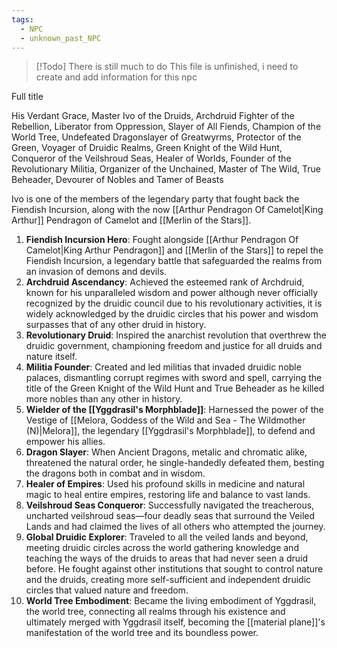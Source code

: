 ```yaml
---
tags:
  - NPC
  - unknown_past_NPC
---
```

> [!Todo] There is still much to do
> This file is unfinished, i need to create and add information for this npc

Full title

His Verdant Grace, Master Ivo of the Druids, Archdruid Fighter of the Rebellion, Liberator from Oppression, Slayer of All Fiends, Champion of the World Tree, Undefeated Dragonslayer of Greatwyrms, Protector of the Green, Voyager of Druidic Realms, Green Knight of the Wild Hunt, Conqueror of the Veilshroud Seas, Healer of Worlds, Founder of the Revolutionary Militia, Organizer of the Unchained, Master of The Wild, True Beheader, Devourer of Nobles and Tamer of Beasts

Ivo is one of the members of the legendary party that fought back the Fiendish Incursion, along with the now [[Arthur Pendragon Of Camelot|King Arthur]] Pendragon of Camelot and [[Merlin of the Stars]]. 

1.  **Fiendish Incursion Hero**: Fought alongside [[Arthur Pendragon Of Camelot|King Arthur Pendragon]] and [[Merlin of the Stars]] to repel the Fiendish Incursion, a legendary battle that safeguarded the realms from an invasion of demons and devils. 
2. **Archdruid Ascendancy**: Achieved the esteemed rank of Archdruid, known for his unparalleled wisdom and power although never officially recognized by the druidic council due to his revolutionary activities, it is widely acknowledged by the druidic circles that his power and wisdom surpasses that of any other druid in history.
3. **Revolutionary Druid**: Inspired the anarchist revolution that overthrew the druidic government, championing freedom and justice for all druids and nature itself.
4. **Militia Founder**: Created and led militias that invaded druidic noble palaces, dismantling corrupt regimes with sword and spell, carrying the title of the Green Knight of the Wild Hunt and True Beheader as he killed more nobles than any other in history.
5.  **Wielder of the [[Yggdrasil's Morphblade]]**: Harnessed the power of the Vestige of [[Melora, Goddess of the Wild and Sea - The Wildmother (N)|Melora]], the legendary [[Yggdrasil's Morphblade]], to defend and empower his allies.
6. **Dragon Slayer**: When Ancient Dragons, metalic and chromatic alike, threatened the natural order, he single-handedly defeated them, besting the dragons both in combat and in wisdom.
7. **Healer of Empires**: Used his profound skills in medicine and natural magic to heal entire empires, restoring life and balance to vast lands.
8. **Veilshroud Seas Conqueror**: Successfully navigated the treacherous, uncharted veilshroud seas—four deadly seas that surround the Veiled Lands and had claimed the lives of all others who attempted the journey.
9. **Global Druidic Explorer**: Traveled to all the veiled lands and beyond, meeting druidic circles across the world gathering knowledge and teaching the ways of the druids to areas that had never seen a druid before. He fought against other institutions that sought to control nature and the druids, creating more self-sufficient and independent druidic circles that valued nature and freedom.
10. **World Tree Embodiment**: Became the living embodiment of Yggdrasil, the world tree, connecting all realms through his existence and ultimately merged with Yggdrasil itself, becoming the [[material plane]]'s manifestation of the world tree and its boundless power.